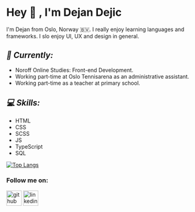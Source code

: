 # Hey 👋 , I'm Dejan Dejic 

I'm Dejan from Oslo, Norway :bouvet_island:. I really enjoy learning languages and frameworks.
I slo enjoy UI, UX and design in general.

## <i>	:round_pushpin: Currently:</i>

- Noroff Online Studies: Front-end Development.
- Working part-time at Oslo Tennisarena as an administrative assistant.
- Working part-time as a teacher at primary school.

## <i>:computer: Skills: </i>

- HTML
- CSS
- SCSS
- JS
- TypeScript
- SQL

[![Top Langs](https://github-readme-stats.vercel.app/api/top-langs/?username=dejandejic&layout=compact)](https://github.com/dejandejic/github-readme-stats)


### Follow me on:
[<img src='https://cdn.jsdelivr.net/npm/simple-icons@3.0.1/icons/github.svg' alt='github' height='40'>](https://github.com/dejandejic)  [<img src='https://cdn.jsdelivr.net/npm/simple-icons@3.0.1/icons/linkedin.svg' alt='linkedin' height='40'>](https://www.linkedin.com/in/dejan-dejic-8a02261b1/)

